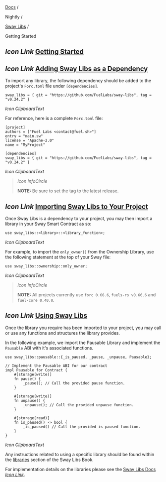 [Docs](https://docs.fuel.network/) /

Nightly  /

[Sway Libs](https://docs.fuel.network/docs/nightly/sway-libs/) /

Getting Started

## _Icon Link_ [Getting Started](https://docs.fuel.network/docs/nightly/sway-libs/getting_started/\#getting-started)

## _Icon Link_ [Adding Sway Libs as a Dependency](https://docs.fuel.network/docs/nightly/sway-libs/getting_started/\#adding-sway-libs-as-a-dependency)

To import any library, the following dependency should be added to the project's `Forc.toml` file under `[dependencies]`.

```fuel_Box fuel_Box-idXKMmm-css
sway_libs = { git = "https://github.com/FuelLabs/sway-libs", tag = "v0.24.2" }
```

_Icon ClipboardText_

For reference, here is a complete `Forc.toml` file:

```fuel_Box fuel_Box-idXKMmm-css
[project]
authors = ["Fuel Labs <contact@fuel.sh>"]
entry = "main.sw"
license = "Apache-2.0"
name = "MyProject"

[dependencies]
sway_libs = { git = "https://github.com/FuelLabs/sway-libs", tag = "v0.24.2" }
```

_Icon ClipboardText_

> _Icon InfoCircle_
>
> **NOTE:** Be sure to set the tag to the latest release.

## _Icon Link_ [Importing Sway Libs to Your Project](https://docs.fuel.network/docs/nightly/sway-libs/getting_started/\#importing-sway-libs-to-your-project)

Once Sway Libs is a dependency to your project, you may then import a library in your Sway Smart Contract as so:

```fuel_Box fuel_Box-idXKMmm-css
use sway_libs::<library>::<library_function>;
```

_Icon ClipboardText_

For example, to import the `only_owner()` from the Ownership Library, use the following statement at the top of your Sway file:

```fuel_Box fuel_Box-idXKMmm-css
use sway_libs::ownership::only_owner;
```

_Icon ClipboardText_

> _Icon InfoCircle_
>
> **NOTE:**
> All projects currently use `forc 0.66.6`, `fuels-rs v0.66.6` and `fuel-core 0.40.0`.

## _Icon Link_ [Using Sway Libs](https://docs.fuel.network/docs/nightly/sway-libs/getting_started/\#using-sway-libs)

Once the library you require has been imported to your project, you may call or use any functions and structures the library provides.

In the following example, we import the Pausable Library and implement the `Pausable` ABI with it's associated functions.

```fuel_Box fuel_Box-idXKMmm-css
use sway_libs::pausable::{_is_paused, _pause, _unpause, Pausable};

// Implement the Pausable ABI for our contract
impl Pausable for Contract {
    #[storage(write)]
    fn pause() {
        _pause(); // Call the provided pause function.
    }

    #[storage(write)]
    fn unpause() {
        _unpause(); // Call the provided unpause function.
    }

    #[storage(read)]
    fn is_paused() -> bool {
        _is_paused() // Call the provided is paused function.
    }
}
```

_Icon ClipboardText_

Any instructions related to using a specific library should be found within the [libraries](https://docs.fuel.network/docs/nightly/sway-libs/) section of the Sway Libs Book.

For implementation details on the libraries please see the [Sway Libs Docs _Icon Link_](https://fuellabs.github.io/sway-libs/master/sway_libs/).